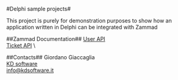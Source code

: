 #Delphi sample projects#

This project is purely for demonstration purposes to show how an application written in Delphi can be integrated with Zammad

##Zammad Documentation##
[User API](https://docs.zammad.org/en/latest/api/user.html) \
[Ticket API](https://docs.zammad.org/en/latest/api/ticket/index.html)  \

##Contacts##
Giordano Giaccaglia \
[KD software](https://www.kdsoftware.it) \
<info@kdsoftware.it>
